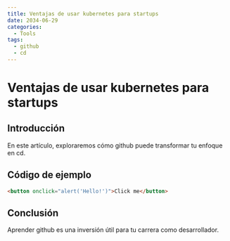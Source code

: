 ```yaml
---
title: Ventajas de usar kubernetes para startups
date: 2034-06-29
categories:
  - Tools
tags:
  - github
  - cd
---
```


# Ventajas de usar kubernetes para startups

## Introducción

En este artículo, exploraremos cómo github puede transformar tu enfoque en cd.

## Código de ejemplo

```html
<button onclick="alert('Hello!')">Click me</button>
```

## Conclusión

Aprender github es una inversión útil para tu carrera como desarrollador.